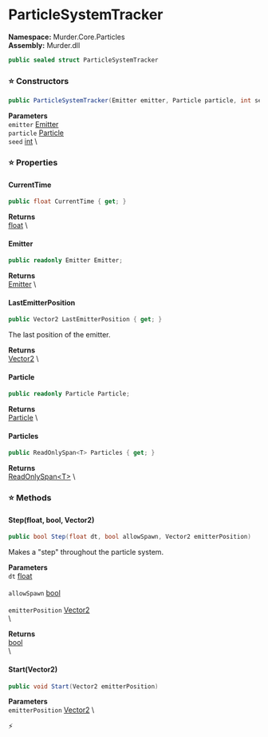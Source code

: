 # ParticleSystemTracker

**Namespace:** Murder.Core.Particles \
**Assembly:** Murder.dll

```csharp
public sealed struct ParticleSystemTracker
```

### ⭐ Constructors
```csharp
public ParticleSystemTracker(Emitter emitter, Particle particle, int seed)
```

**Parameters** \
`emitter` [Emitter](../..//Murder/Core/Particles/Emitter.html) \
`particle` [Particle](../..//Murder/Core/Particles/Particle.html) \
`seed` [int](https://learn.microsoft.com/en-us/dotnet/api/System.Int32?view=net-7.0) \

### ⭐ Properties
#### CurrentTime
```csharp
public float CurrentTime { get; }
```

**Returns** \
[float](https://learn.microsoft.com/en-us/dotnet/api/System.Single?view=net-7.0) \
#### Emitter
```csharp
public readonly Emitter Emitter;
```

**Returns** \
[Emitter](../..//Murder/Core/Particles/Emitter.html) \
#### LastEmitterPosition
```csharp
public Vector2 LastEmitterPosition { get; }
```

The last position of the emitter.

**Returns** \
[Vector2](../..//Murder/Core/Geometry/Vector2.html) \
#### Particle
```csharp
public readonly Particle Particle;
```

**Returns** \
[Particle](../..//Murder/Core/Particles/Particle.html) \
#### Particles
```csharp
public ReadOnlySpan<T> Particles { get; }
```

**Returns** \
[ReadOnlySpan\<T\>](https://learn.microsoft.com/en-us/dotnet/api/System.ReadOnlySpan-1?view=net-7.0) \
### ⭐ Methods
#### Step(float, bool, Vector2)
```csharp
public bool Step(float dt, bool allowSpawn, Vector2 emitterPosition)
```

Makes a "step" throughout the particle system.

**Parameters** \
`dt` [float](https://learn.microsoft.com/en-us/dotnet/api/System.Single?view=net-7.0) \
\
`allowSpawn` [bool](https://learn.microsoft.com/en-us/dotnet/api/System.Boolean?view=net-7.0) \
\
`emitterPosition` [Vector2](../..//Murder/Core/Geometry/Vector2.html) \
\

**Returns** \
[bool](https://learn.microsoft.com/en-us/dotnet/api/System.Boolean?view=net-7.0) \
\

#### Start(Vector2)
```csharp
public void Start(Vector2 emitterPosition)
```

**Parameters** \
`emitterPosition` [Vector2](../..//Murder/Core/Geometry/Vector2.html) \



⚡